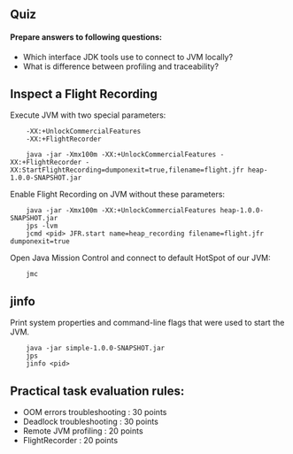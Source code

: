 ## Quiz
#### Prepare answers to following questions:
* Which interface JDK tools use to connect to JVM locally?
* What is difference between profiling and traceability?

## Inspect a Flight Recording
Execute JVM with two special parameters:
```
    -XX:+UnlockCommercialFeatures
    -XX:+FlightRecorder
```
```
    java -jar -Xmx100m -XX:+UnlockCommercialFeatures -XX:+FlightRecorder -XX:StartFlightRecording=dumponexit=true,filename=flight.jfr heap-1.0.0-SNAPSHOT.jar
```
Enable Flight Recording on JVM without these parameters:
```
    java -jar -Xmx100m -XX:+UnlockCommercialFeatures heap-1.0.0-SNAPSHOT.jar
    jps -lvm
    jcmd <pid> JFR.start name=heap_recording filename=flight.jfr dumponexit=true
```
Open Java Mission Control and connect to default HotSpot of our JVM:
```
    jmc
```

## jinfo
Print system properties and command-line flags that were used to start the JVM.
```
    java -jar simple-1.0.0-SNAPSHOT.jar
    jps
    jinfo <pid>
```

## Practical task evaluation rules:
* OOM errors troubleshooting : 30 points
* Deadlock troubleshooting : 30 points
* Remote JVM profiling : 20 points
* FlightRecorder : 20 points
